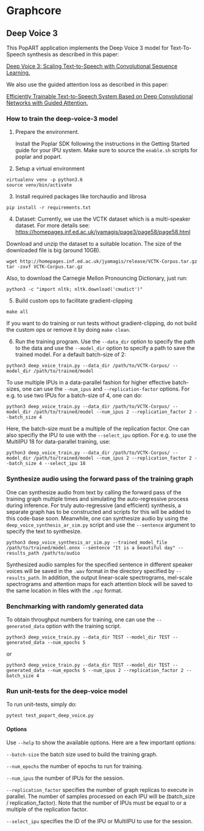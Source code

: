 # Graphcore

## Deep Voice 3 

This PopART application implements the Deep Voice 3 model for Text-To-Speech
synthesis as described in this paper:

[Deep Voice 3: Scaling Text-to-Speech with Convolutional Sequence
Learning.](https://arxiv.org/abs/1710.07654)

We also use the guided attention loss as described in this paper:

[Efficiently Trainable Text-to-Speech System Based on Deep 
Convolutional Networks with Guided Attention.](https://arxiv.org/abs/1710.08969)

### How to train the deep-voice-3 model

1.  Prepare the environment.

    Install the Poplar SDK following the instructions in the Getting Started guide for your IPU system. Make sure to source
    the `enable.sh` scripts for poplar and popart.

2.  Setup a virtual environment

```
virtualenv venv -p python3.6
source venv/bin/activate
```

3.  Install required packages like torchaudio and librosa

```
pip install -r requirements.txt
```
	
4.  Dataset: Currently, we use the VCTK dataset which is a multi-speaker dataset. For more details see:
https://homepages.inf.ed.ac.uk/jyamagis/page3/page58/page58.html

Download and unzip the dataset to a suitable location. The size of the downloaded file is big (around 10GB).

```
wget http://homepages.inf.ed.ac.uk/jyamagis/release/VCTK-Corpus.tar.gz
tar -zxvf VCTK-Corpus.tar.gz
```

Also, to download the Carnegie Mellon Pronouncing Dictionary, just run:

```
python3 -c "import nltk; nltk.download('cmudict')"
```
 
5.  Build custom ops to facilitate gradient-clipping 

```
make all
```
If you want to do training or run tests without gradient-clipping, do not build the custom ops or remove it by doing `make clean`. 

6.  Run the training program. Use the `--data_dir` option to specify the path to
    the data and use the `--model_dir` option to specify a path to save the trained model.
	For a default batch-size of 2:
	
```
python3 deep_voice_train.py --data_dir /path/to/VCTK-Corpus/ --model_dir /path/to/trained/model
```

To use multiple IPUs in a data-parallel fashion for higher effective batch-sizes, 
one can use the `--num_ipus` and `--replication-factor` options. For e.g. to use
two IPUs for a batch-size of 4, one can do:

```
python3 deep_voice_train.py --data_dir /path/to/VCTK-Corpus/ --model_dir /path/to/trained/model --num_ipus 2 --replication_factor 2 --batch_size 4
```
Here, the batch-size must be a multiple of the replication factor. One can also specifiy the IPU to use with the `--select_ipu` option. 
For e.g. to use the MultiIPU 18 for data-parallel training, use:

```
python3 deep_voice_train.py --data_dir /path/to/VCTK-Corpus/ --model_dir /path/to/trained/model --num_ipus 2 --replication_factor 2 --batch_size 4 --select_ipu 18
```

### Synthesize audio using the forward pass of the training graph

One can synthesize audio from text by calling the forward pass of the training graph multiple times and simulating the auto-regressive process during inference. 
For truly auto-regressive (and efficient) synthesis, a separate graph has to be constructed and scripts for this will be added to this code-base soon. Meanwhile, one can 
synthesize audio by using the `deep_voice_synthesis_ar_sim.py` script and use the `--sentence` argument to specify the text to synthesize.

```
python3 deep_voice_synthesis_ar_sim.py --trained_model_file /path/to/trained/model.onnx --sentence "It is a beautiful day" --results_path /path/to/audio
``` 
Synthesized audio samples for the specified sentence in different speaker voices will be saved in the `.wav` format in the directory specified by `--results_path`. 
In addition, the output linear-scale spectrograms, mel-scale spectrograms and attention maps for each attention block will be saved to the same location in files with the `.npz` format.


### Benchmarking with randomly generated data

To obtain throughput numbers for training, one can use the `--generated_data` option with the training script.

```
python3 deep_voice_train.py --data_dir TEST --model_dir TEST --generated_data --num_epochs 5
```
or
```
python3 deep_voice_train.py --data_dir TEST --model_dir TEST --generated_data --num_epochs 5 --num_ipus 2 --replication_factor 2 --batch_size 4
```

### Run unit-tests for the deep-voice model

To run unit-tests, simply do:

```
pytest test_popart_deep_voice.py
```


#### Options


Use `--help` to show the available options. Here are a few important options:

`--batch-size` the batch size used to build the training graph.

`--num_epochs` the number of epochs to run for training.

`--num_ipus` the number of IPUs for the session.

`--replication_factor` specifies the number of graph replicas to execute in parallel. The number of samples processed on each IPU will be (batch_size / replication_factor). 
Note that the number of IPUs must be equal to or a multiple of the replication factor.

`--select_ipu` specifies the ID of the IPU or MultiIPU to use for the session.
